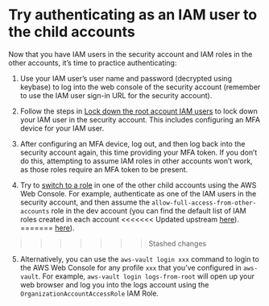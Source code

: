 # Try authenticating as an IAM user to the child accounts

Now that you have IAM users in the security account and IAM roles in the other accounts, it’s time to practice
authenticating:

1. Use your IAM user’s user name and password (decrypted using keybase) to log into the web console of the security
   account (remember to use the IAM user sign-in URL for the security account).

2. Follow the steps in [Lock down the root account IAM users](lock-down-the-root-account-iam-users.md) to lock down your IAM user in the security account. This includes
   configuring an MFA device for your IAM user.

3. After configuring an MFA device, log out, and then log back into the security account again, this time providing your
   MFA token. If you don’t do this, attempting to assume IAM roles in other accounts won’t work, as those roles require
   an MFA token to be present.

4. Try to [switch to a role](https://docs.aws.amazon.com/IAM/latest/UserGuide/id_roles_use_switch-role-console.html) in
   one of the other child accounts using the AWS Web Console. For example, authenticate as one of the IAM users in the
   security account, and then assume the `allow-full-access-from-other-accounts` role in the dev account (you can find
   the default list of IAM roles created in each account
<<<<<<< Updated upstream
   [here](https://github.com/tnn-tnn-tnn-tnn-tnn-gruntwork-io/module-security/tree/master/modules/cross-account-iam-roles#resources-created)).
=======
   [here](https://github.com/tnn-gruntwork-io/module-security/tree/master/modules/cross-account-iam-roles#resources-created)).
>>>>>>> Stashed changes

5. Alternatively, you can use the `aws-vault login xxx` command to login to the AWS Web Console for any profile `xxx`
   that you’ve configured in `aws-vault`. For example, `aws-vault login logs-from-root` will open up your web browser
   and log you into the logs account using the `OrganizationAccountAccessRole` IAM Role.
